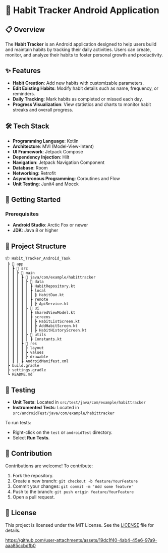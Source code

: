 # 📱 Habit Tracker Android Application

## 📋 Overview

The **Habit Tracker** is an Android application designed to help users build and maintain habits by tracking their daily activities. Users can create, monitor, and analyze their habits to foster personal growth and productivity.

## ✨ Features

- **Habit Creation**: Add new habits with customizable parameters.
- **Edit Existing Habits**: Modify habit details such as name, frequency, or reminders.
- **Daily Tracking**: Mark habits as completed or missed each day.
- **Progress Visualization**: View statistics and charts to monitor habit streaks and overall progress.

## 🛠️ Tech Stack

- **Programming Language**: Kotlin
- **Architecture**: MVI (Model-View-Intent)
- **UI Framework**: Jetpack Compose
- **Dependency Injection**: Hilt
- **Navigation**: Jetpack Navigation Component
- **Database**: Room
- **Networking**: Retrofit
- **Asynchronous Programming**: Coroutines and Flow
- **Unit Testing**: Junit4 and Mocck

## 🚀 Getting Started

### Prerequisites

- **Android Studio**: Arctic Fox or newer
- **JDK**: Java 8 or higher

## 📂 Project Structure

```
📦 Habit_Tracker_Android_Task
 ┣ 📂 app
 ┃ ┣ 📂 src
 ┃ ┃ ┣ 📂 main
 ┃ ┃ ┃ ┣ 📂 java/com/example/habittracker
 ┃ ┃ ┃ ┃ ┣ 📂 data
 ┃ ┃ ┃ ┃ ┃ ┣ HabitRepository.kt
 ┃ ┃ ┃ ┃ ┃ ┣ local
 ┃ ┃ ┃ ┃ ┃ ┃ ┣ HabitDao.kt
 ┃ ┃ ┃ ┃ ┃ ┣ remote
 ┃ ┃ ┃ ┃ ┃ ┃ ┣ ApiService.kt
 ┃ ┃ ┃ ┃ ┣ 📂 ui
 ┃ ┃ ┃ ┃ ┃ ┣ SharedViewModel.kt
 ┃ ┃ ┃ ┃ ┃ ┣ screens
 ┃ ┃ ┃ ┃ ┃ ┃ ┣ HabitListScreen.kt
 ┃ ┃ ┃ ┃ ┃ ┃ ┣ AddHabitScreen.kt
 ┃ ┃ ┃ ┃ ┃ ┃ ┣ HabitHistoryScreen.kt
 ┃ ┃ ┃ ┃ ┣ 📂 utils
 ┃ ┃ ┃ ┃ ┃ ┣ Constants.kt
 ┃ ┃ ┃ ┣ 📂 res
 ┃ ┃ ┃ ┃ ┣ layout
 ┃ ┃ ┃ ┃ ┣ values
 ┃ ┃ ┃ ┃ ┣ drawable
 ┃ ┃ ┃ ┣ AndroidManifest.xml
 ┣ build.gradle
 ┣ settings.gradle
 ┗ README.md
```

## 🧪 Testing

- **Unit Tests**: Located in `src/test/java/com/example/habittracker`
- **Instrumented Tests**: Located in `src/androidTest/java/com/example/habittracker`

To run tests:

- Right-click on the `test` or `androidTest` directory.
- Select **Run Tests**.

## 🤝 Contribution

Contributions are welcome! To contribute:

1. Fork the repository.
2. Create a new branch: `git checkout -b feature/YourFeature`
3. Commit your changes: `git commit -m 'Add some feature'`
4. Push to the branch: `git push origin feature/YourFeature`
5. Open a pull request.

## 📄 License

This project is licensed under the MIT License. See the [LICENSE](LICENSE) file for details.



https://github.com/user-attachments/assets/19dc1f40-4ab4-45e6-97a9-aaa85ccbdfb0

